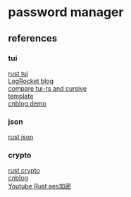 # password manager

## references
### tui
[rust tui](https://docs.rs/tui/latest/tui/index.html)<br>
[LogRocket blog](https://blog.logrocket.com/rust-and-tui-building-a-command-line-interface-in-rust/)<br>
[compare tui-rs and cursive](https://github.com/gyscos/cursive/wiki/Cursive-vs-tui%E2%80%90rs)<br>
[template](https://github.com/orhun/rust-tui-template/blob/master/src/lib.rs)<br>
[cnblog demo](https://www.cnblogs.com/xueweihan/p/15992139.html)<br>
### json
[rust json](https://docs.serde.rs/serde_json/)<br>
### crypto
[rust crypto](https://docs.rs/rust-crypto/latest/crypto/)<br>
[cnblog](https://www.cnblogs.com/xzj8023tp/p/12970790.html)<br>
[Youtube Rust aes加密](https://youtu.be/l0AmlU-4IRM)<br>
